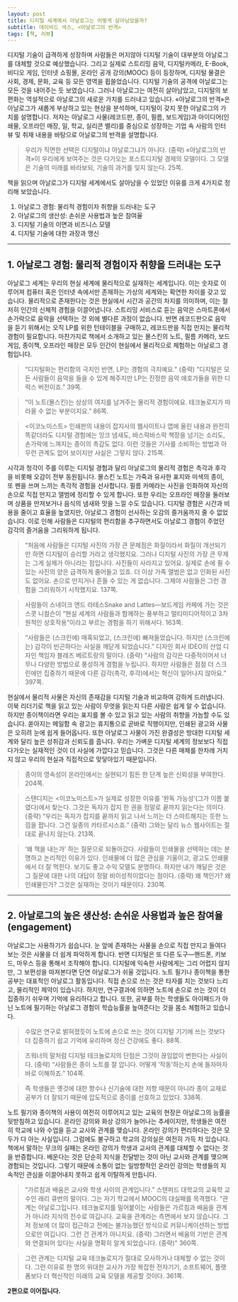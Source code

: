 ```yaml
---
layout: post
title: 디지털 세계에서 아날로그는 어떻게 살아남았을까?
subtitle: 데이비드 색스, <아날로그의 반격>
tags: [책, 리뷰]
---
```

디지털 기술이 급격하게 성장하며 사람들은 머지않아 디지털 기술이 대부분의 아날로그를 대체할 것으로 예상했습니다. 그리고 실제로 스트리밍 음악, 디지털카메라, E-Book, 비디오 게임, 인터넷 쇼핑몰, 온라인 공개 강의(MOOC) 등이 등장하며, 디지털 물결은 사회, 경제, 문화, 교육 등 모든 영역을 휩쓸었습니다. 디지털 기술의 공격에 아날로그는 모든 것을 내어주는 듯 보였습니다. 그러나 아날로그는 여전히 살아남았고, 디지털의 보편화는 역설적으로 아날로그의 새로운 가치를 드러내고 있습니다. «아날로그의 반격»은 아날로그가 새롭게 부상하고 있는 현상을 분석하며, 디지털이 갖지 못한 아날로그의 가치를 설명합니다. 저자는 아날로그 사물(레코드판, 종이, 필름, 보드게임)과 아이디어(인쇄물, 오프라인 매장, 일, 학교, 실리콘 밸리)를 중심으로 성장하는 기업 속 사람의 인터뷰 및 취재 내용을 바탕으로 아날로그의 반격을 설명합니다.

> 우리가 직면한 선택은 디지털이냐 아날로그냐가 아니다. (중략) «아날로그의 반격»이 우리에게 보여주는 것은 다가오는 포스트디지털 경제의 모델이다. 그 모델은 기술의 미래를 바라보되, 기술의 과거를 잊지 않는다. 25쪽.



책을 읽으며 아날로그가 디지털 세계에서도 살아남을 수 있었던 이유를 크게 4가지로 정리해 보았습니다.

1. 아날로그 경험: 물리적 경험이자 취향을 드러내는 도구
2. 아날로그의 생산성: 손쉬운 사용법과 높은 참여율
3. 디지털 기술의 이면과 비즈니스 모델
4. 디지털 기술에 대한 과장과 맹신



------



## **1. 아날로그 경험: 물리적 경험이자 취향을 드러내는 도구**

아날로그 세계는 우리의 현실 세계에 물리적으로 실재하는 세계입니다. 이는 숫자로 이루어져 컴퓨터 혹은 인터넷 속에서만 존재하는 가상의 세계와는 확연한 차이를 갖고 있습니다. 물리적으로 존재한다는 것은 현실에서 시간과 공간의 차지를 의미하며, 이는 철저히 인간의 신체적 경험을 이끌어냅니다. 스트리밍 서비스로 듣는 음악은 스마트폰에서 손가락으로 음악을 선택하는 것 외에 별다른 과정이 없습니다. 반면 레코드판으로 음악을 듣기 위해서는 오직 LP를 위한 턴테이블을 구매하고, 레코드판을 직접 만지는 물리적 경험이 필요합니다. 마찬가지로 책에서 소개하고 있는 몰스킨의 노트, 필름 카메라, 보드 게임, 종이책, 오프라인 매장은 모두 인간이 현실에서 물리적으로 체험하는 아날로그 경험입니다. 



> “디지털화는 편리함의 극치인 반면, LP는 경험의 극치예요.” (중략) “디지털은 모든 사람들이 음악을 들을 수 있게 해주지만 LP는 진정한 음악 애호가들을 위한 디럭스 버전이죠.” 39쪽.

> “이 노트(몰스킨)는 상상의 여지를 남겨주는 물리적 경험이에요. 테크놀로지가 따라올 수 없는 부분이지요.” 86쪽.

> <이코노미스트> 인쇄판의 내용이 잡지사의 웹사이트나 앱에 올린 내용과 완전히 똑같더라도 디지털 경험에는 잉크 냄새도, 바스락바스락 책장을 넘기는 소리도, 손가락에 느껴지는 종이의 촉감도 없다. 이런 것들은 기사를 소비하는 방법과 아무런 관계도 없어 보이지만 사실은 그렇지 않다. 215쪽.



시각과 청각이 주를 이루는 디지털 경험과 달리 아날로그의 물리적 경험은 촉각과 후각을 비롯해 오감이 전부 동원됩니다. 몰스킨 노트는 가죽과 유사한 표지와 미색의 종이, 또 펜을 쓰며 느끼는 촉각적 경험을 선사합니다. 필름 카메라는 사진을 인화하여 자신의 손으로 직접 만지고 앨범에 정리할 수 있게 합니다. 또한 우리는 오프라인 매장을 둘러보며 상품을 만져보거나 음식의 냄새와 맛을 느낄 수도 있습니다. 디지털 경험은 시간과 비용을 줄이고 효율을 높였지만, 아날로그 경험이 선사하는 오감의 즐거움까지 줄 수 없었습니다. 이로 인해 사람들은 디지털의 편리함을 추구하면서도 아날로그 경험이 주었던 감각의 즐거움을 그리워하게 됩니다.



> “처음에 사람들은 디지털 사진의 가장 큰 문제점은 화질이라서 화질이 개선되기만 하면 디지털이 승리할 거라고 생각했지요. 그러나 디지털 사진의 가장 큰 무제는 그게 실제가 아니라는 점입니다. 사진들이 사라지고 있어요. 실제로 손에 쥘 수 있는 사진의 양은 급격하게 줄어들고 있죠. 더 이상 가족 앨범은 없고 인화된 사진도 없어요. 손으로 만지거나 흔들 수 있는 게 없습니다. 그제야 사람들은 그런 경험을 그리워하기 시작했지요. 137쪽.

> 사람들이 스네이크 앤드 라테스Snake and Lattes—보드게임 카페에 가는 것은 스콧 니컬슨이 “현실 세계의 사람들과 함께하는 풍부하고 멀티미디어적이고 3차원적인 상호작용”이라고 부르는 경험을 하기 위해서다. 163쪽.

> “사람들은 (스크린에) 매혹되었고, (스크린에) 빠져들었습니다. 하지만 (스크린에는) 감각이 빈곤하다는 사실을 깨닫게 되었습니다.” 디자인 회사 IDEO의 산업 디자인 책임자 블레즈 베르트랑의 말이다. (중략) “사람의 감각은 다중적이어서 너무나 다양한 방법으로 풍성하게 경험을 누립니다. 하지만 사람들은 점점 더 스크린에만 집중하기 때문에 다른 감각(촉각, 후각)에서는 혁신이 일어나지 않아요.” 397쪽.



현실에서 물리적 사물은 자신의 존재감을 디지털 기술과 비교하여 강하게 드러냅니다. 이북 리더기로 책을 읽고 있는 사람이 무엇을 읽는지 다른 사람은 쉽게 알 수 없습니다. 하지만 종이책이라면 우리는 표지를 볼 수 있고 읽고 있는 사람의 취향을 가늠할 수도 있습니다. 쏟아지는 메일함 속 광고는 휴지통으로 곧바로 직행이지만, 인쇄된 광고와 사물은 오히려 눈에 쉽게 들어옵니다. 또한 아날로그 사물이 가진 완결성은 방대한 디지털 세계와 달리 높은 성취감과 신뢰도를 줍니다. 우리는 가벼운 디지털 세계의 정보보다 직접 다가오는 실재적인 것이 더 사실에 가깝다고 믿습니다. 그것은 다른 매체를 한차례 거치지 않고 우리의 현실과 직접적으로 맞닿아있기 때문입니다. 



> 종이의 영속성이 온라인에서는 실현되기 힘든 한 단계 높은 신뢰성을 부여한다. 204쪽. 

> 스탠디지는 <이코노미스트>가 실제로 성장한 이유를 ‘완독 가능성’(그가 이름 붙였다)에서 찾는다. 그것은 독자가 잡지 한 권을 정말로 끝까지 읽는다는 의미다. (중략) “우리는 독자가 잡지를 끝까지 읽고 나서 느끼는 더 스마트해지는 듯한 느낌을 팝니다. 그건 일종의 카타르시스죠.” (중략) 그와는 달리 뉴스 웹사이트는 절대로 끝나지 않는다. 213쪽.

> ‘왜 책을 내는가’ 하는 질문으로 되돌아갔다. 사람들이 인쇄물을 선택하는 데는 분명하고 논리적인 이유가 있다. 인쇄물에 더 많은 관심을 기울이고, 광고도 인쇄물에서 더 잘 먹힌다. 보기도 좋고 수익 모델도 분명하다. 하지만 내가 깨달은 것은 그 질문에 대한 나의 대답이 정말 비이성적이었다는 점이다. (중략) 왜 책인가? 왜 인쇄물인가? 그것은 실재하는 것이기 때문이다. 230쪽.



------



## **2. 아날로그의 높은 생산성: 손쉬운 사용법과 높은 참여율(engagement)**

아날로그는 사용하기가 쉽습니다. 눈 앞에 존재하는 사물을 손으로 직접 만지고 들여다보는 것은 사물을 더 쉽게 파악하게 합니다. 반면 디지털은 또 다른 도구—핸드폰, 키보드, 마우스 등을 통해서 조작해야 합니다. 디지털에 익숙한 사람에게는 그리 어렵지 않지만, 그 보편성을 따져본다면 단연 아날로그가 쉬울 것입니다. 노트 필기나 종이책을 통한 공부는 대표적인 아날로그 활동입니다. 직접 손으로 쓰는 것은 타자를 치는 것보다 느리고, 물리적인 제약이 있습니다. 하지만, 연구결과에 의하면 노트에 손으로 쓰는 것이 더 집중하기 쉬우며 기억에 유리하다고 합니다. 또한, 공부를 하는 학생들도 아이패드가 아닌 노트에 필기하는 아날로그 경험이 학습능률을 높여준다는 것을 몸소 체험하고 있습니다.

> 수많은 연구로 밝혀졌듯이 노트에 손으로 쓰는 것이 디지털 기기에 쓰는 것보다 더 집중하기 쉽고 기억에 유리하며 정신 건강에도 좋다. 88쪽.

> 즈워너의 말처럼 디지털 테크놀로지의 단점은 그것이 끊임없이 변한다는 사실이다. (중략) “사람들은 종이 노트를 잘 압니다. 어떻게 ‘작동’하는지 손에 들자마자 바로 이해하죠.” 104쪽.

> 즉 학생들은 옛것에 대한 향수나 신기술에 대한 저항 때문이 아니라 종이 교재로 공부가 더 잘되기 때문에 압도적으로 종이를 선호하고 있었다. 338쪽.

노트 필기와 종이책의 사용이 여전히 이루어지고 있는 교육의 현장은 아날로그의 능률을 뒷받침하고 있습니다. 온라인 강의와 화상 강의가 늘어나는 추세이지만, 학생들은 여전히 학교에 나와 수업을 듣고 교사와 관계를 맺습니다. 온라인 강의가 편리하다는 것은 모두가 다 아는 사실입니다. 그럼에도 불구하고 학교의 강의실은 여전히 가득 차 있습니다. 책에서 말하는 무크의 실패는 온라인 강의가 학생과 교사의 관계를 대체할 수 없다는 것을 반증합니다. 배운다는 것은 단순히 지식을 전달받는 것이 아닌 교사와 관계를 맺으며 경험되는 것입니다. 그렇기 때문에 소통이 없는 일방향적인 온라인 강의는 학생들의 지속적인 관심을 이끌어내지 못하고 쉽게 이탈하게 만듭니다.

> “가르침과 배움은 교사와 학생 사이의 관계입니다.” 스탠퍼드 대학교의 교육학 교수인 래리 큐번의 말이다. 그는 자기 학교에서 MOOC의 대실패를 목격했다. “관계는 아날로그입니다. 테크놀로지를 밀어붙이는 사람들은 가르침과 배움을 관계가 아니라 지식의 전수로 여깁니다. 교육을 관계라는 측면에서 보지 않습니다. 그저 정보에 더 많이 접근하고 전에는 불가능했던 방식으로 커뮤니케이션하는 방법으로만 여깁니다. 그런 건 관계가 아니지요. (중략) 그러면서 배움의 기반은 관계와 연결되어 있다는 사실을 명확히 알게 되었습니다. (중략)” 360쪽.

> 그런 관계는 디지털 교육 테크놀로지가 절대로 모사하거나 대체할 수 없는 것이다. 그런 이유로 한 명의 위대한 교사가 가장 복잡한 전자기기, 소프트웨어, 플랫폼보다 더 혁신적인 미래의 교육 모델을 제공할 것이다. 361쪽.



**2편으로 이어집니다.**


